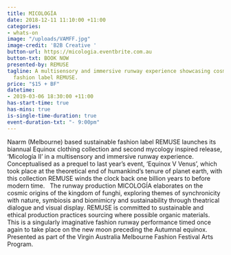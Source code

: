 ```yaml
---
title: MICOLOGÍA
date: 2018-12-11 11:10:00 +11:00
categories:
- whats-on
image: "/uploads/VAMFF.jpg"
image-credit: 'B2B Creative '
button-url: https://micologia.eventbrite.com.au
button-txt: BOOK NOW
presented-by: REMUSE
tagline: A multisensory and immersive runway experience showcasing cosmic sustainable
  fashion label REMUSE.
price: "$15 + BF"
datetime:
- 2019-03-06 18:30:00 +11:00
has-start-time: true
has-mins: true
is-single-time-duration: true
event-duration-txt: "- 9:00pm"
---
```


Naarm (Melbourne) based sustainable fashion label REMUSE launches its biannual Equinox clothing collection and second mycology inspired release, ‘Micología II’ in a multisensory and immersive runway experience.
 
Conceptualised as a prequel to last year’s event, ‘Equinox V Venus’, which took place at the theoretical end of humankind’s tenure of planet earth, with this collection REMUSE winds the clock back one billion years to before modern time.
 
The runway production MICOLOGÍA elaborates on the cosmic origins of the kingdom of funghi, exploring themes of synchronicity with nature, symbiosis and biomimicry and sustainability through theatrical dialogue and visual display. REMUSE is committed to sustainable and ethical production practices sourcing where possible organic materials.
 
This is a singularly imaginative fashion runway performance timed once again to take place on the new moon preceding the Autumnal equinox. Presented as part of the Virgin Australia Melbourne Fashion Festival Arts Program. 